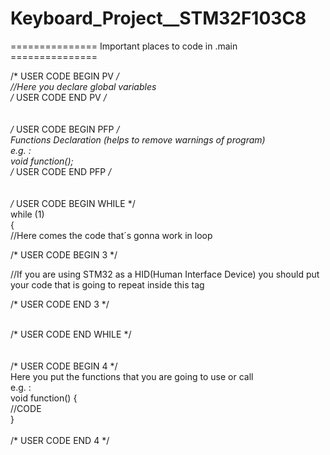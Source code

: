 # Keyboard_Project__STM32F103C8

===============   Important places to code in .main   ===============
<br />

/* USER CODE BEGIN PV */ <br />
//Here you declare global variables <br />
/* USER CODE END PV */ <br />
<br />
<br />
/* USER CODE BEGIN PFP */ <br />
Functions Declaration (helps to remove warnings of program) <br />
e.g. : <br />
void function(); <br />
/* USER CODE END PFP */ <br />
<br />
<br />
/* USER CODE BEGIN WHILE */ <br />
while (1) <br />
{ <br />
//Here comes the code that´s gonna work in loop <br />

 /* USER CODE BEGIN 3 */ <br />
 
 //If you are using STM32 as a HID(Human Interface Device) you should put your code that is going to repeat inside this tag <br />
 
  /* USER CODE END 3 */ <br />

<br />
 /* USER CODE END WHILE */ <br />
 <br />
<br />
/* USER CODE BEGIN 4 */ <br />
Here you put the functions that you are going to use or call <br />
e.g. : <br />
void function() { <br />
//CODE <br />
} <br />
<br />
/* USER CODE END 4 */ <br />

